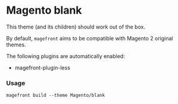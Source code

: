 # Magento blank

This theme (and its children) should work out of the box.

By default, `magefront` aims to be compatible with Magento 2 original themes.

The following plugins are automatically enabled:

- magefront-plugin-less

### Usage

    magefront build --theme Magento/blank
